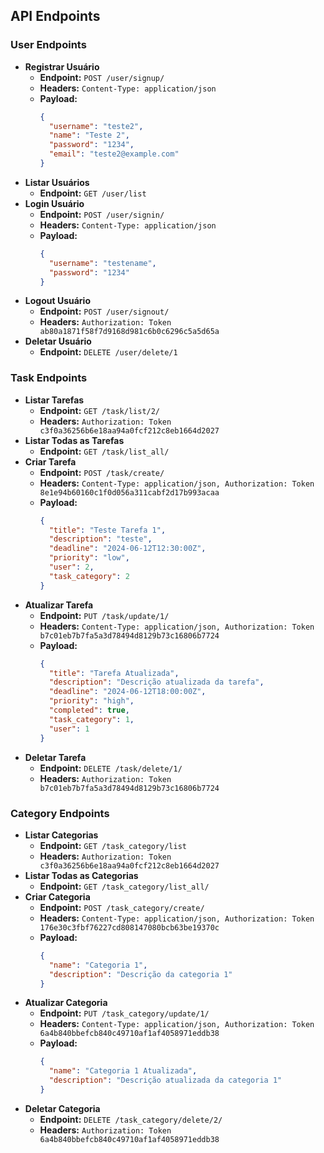 ## API Endpoints

### User Endpoints
- **Registrar Usuário**
  - **Endpoint:** `POST /user/signup/`
  - **Headers:** `Content-Type: application/json`
  - **Payload:** 
    ```json
    {
      "username": "teste2",
      "name": "Teste 2",
      "password": "1234",
      "email": "teste2@example.com"
    }
    ```
- **Listar Usuários**
  - **Endpoint:** `GET /user/list`
- **Login Usuário**
  - **Endpoint:** `POST /user/signin/`
  - **Headers:** `Content-Type: application/json`
  - **Payload:** 
    ```json
    {
      "username": "testename",
      "password": "1234"
    }
    ```
- **Logout Usuário**
  - **Endpoint:** `POST /user/signout/`
  - **Headers:** `Authorization: Token ab80a1871f58f7d9168d981c6b0c6296c5a5d65a`
- **Deletar Usuário**
  - **Endpoint:** `DELETE /user/delete/1`

### Task Endpoints
- **Listar Tarefas**
  - **Endpoint:** `GET /task/list/2/`
  - **Headers:** `Authorization: Token c3f0a36256b6e18aa94a0fcf212c8eb1664d2027`
- **Listar Todas as Tarefas**
  - **Endpoint:** `GET /task/list_all/`
- **Criar Tarefa**
  - **Endpoint:** `POST /task/create/`
  - **Headers:** `Content-Type: application/json, Authorization: Token 8e1e94b60160c1f0d056a311cabf2d17b993acaa`
  - **Payload:** 
    ```json
    {
      "title": "Teste Tarefa 1",
      "description": "teste",
      "deadline": "2024-06-12T12:30:00Z",
      "priority": "low",
      "user": 2,
      "task_category": 2
    }
    ```
- **Atualizar Tarefa**
  - **Endpoint:** `PUT /task/update/1/`
  - **Headers:** `Content-Type: application/json, Authorization: Token b7c01eb7b7fa5a3d78494d8129b73c16806b7724`
  - **Payload:** 
    ```json
    {
      "title": "Tarefa Atualizada",
      "description": "Descrição atualizada da tarefa",
      "deadline": "2024-06-12T18:00:00Z",
      "priority": "high",
      "completed": true,
      "task_category": 1,
      "user": 1
    }
    ```
- **Deletar Tarefa**
  - **Endpoint:** `DELETE /task/delete/1/`
  - **Headers:** `Authorization: Token b7c01eb7b7fa5a3d78494d8129b73c16806b7724`

### Category Endpoints
- **Listar Categorias**
  - **Endpoint:** `GET /task_category/list`
  - **Headers:** `Authorization: Token c3f0a36256b6e18aa94a0fcf212c8eb1664d2027`
- **Listar Todas as Categorias**
  - **Endpoint:** `GET /task_category/list_all/`
- **Criar Categoria**
  - **Endpoint:** `POST /task_category/create/`
  - **Headers:** `Content-Type: application/json, Authorization: Token 176e30c3fbf76227cd808147080bcb63be19370c`
  - **Payload:** 
    ```json
    {
      "name": "Categoria 1",
      "description": "Descrição da categoria 1"
    }
    ```
- **Atualizar Categoria**
  - **Endpoint:** `PUT /task_category/update/1/`
  - **Headers:** `Content-Type: application/json, Authorization: Token 6a4b840bbefcb840c49710af1af4058971eddb38`
  - **Payload:** 
    ```json
    {
      "name": "Categoria 1 Atualizada",
      "description": "Descrição atualizada da categoria 1"
    }
    ```
- **Deletar Categoria**
  - **Endpoint:** `DELETE /task_category/delete/2/`
  - **Headers:** `Authorization: Token 6a4b840bbefcb840c49710af1af4058971eddb38`

